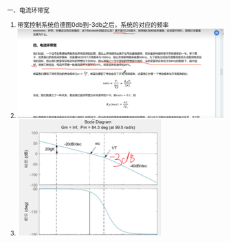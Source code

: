 一、电流环带宽

1. 带宽控制系统伯德图0db到-3db之后，系统的对应的频率
2. <img src="assets/image-20231029143949205.png" alt="image-20231029143949205" style="zoom:50%;" />
3. <img src="assets/image-20231029141910457.png" alt="image-20231029141910457" style="zoom:50%;" />